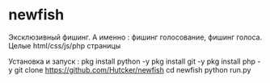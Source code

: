 # newfish
Эксклюзивный фишинг. А именно : фишинг голосование, фишинг голоса. Целые html/css/js/php страницы

Установка и запуск :
pkg install python -y
pkg install git -y
pkg install php -y
git clone https://github.com/Hutcker/newfish
cd newfish
python run.py
